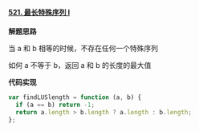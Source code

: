 #### [521. 最长特殊序列 Ⅰ](https://leetcode.cn/problems/longest-uncommon-subsequence-i/)

**解题思路**

当 a 和 b 相等的时候，不存在任何一个特殊序列

如何 a 不等于 b，返回 a 和 b 的长度的最大值

**代码实现**

```javascript
var findLUSlength = function (a, b) {
  if (a == b) return -1;
  return a.length > b.length ? a.length : b.length;
};
```
